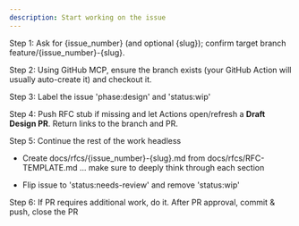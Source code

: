 ```yaml
---
description: Start working on the issue
---
```


Step 1: Ask for {issue_number} (and optional {slug}); confirm target branch feature/{issue_number}-{slug}.

Step 2: Using GitHub MCP, ensure the branch exists (your GitHub Action will usually auto-create it) and checkout it.

Step 3: Label the issue 'phase:design' and 'status:wip'

Step 4: Push RFC stub if missing and let Actions open/refresh a **Draft Design PR**. Return links to the branch and PR. 

Step 5: Continue the rest of the work headless

 - Create docs/rfcs/{issue_number}-{slug}.md from docs/rfcs/RFC-TEMPLATE.md ... make sure to deeply think through each section

 - Flip issue to 'status:needs-review' and remove 'status:wip'

Step 6: If PR requires additional work, do it. After PR approval, commit & push, close the PR